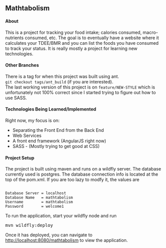 <h2>Mathtabolism</h2>
<h4>About</h2>
<p>This is a project for tracking your food intake; calories consumed, macro-nutrients consumed, etc. The goal is to eventually have a website where it calculates your TDEE/BMR and you can list the foods you have consumed to track your status. It is really mostly a project for learning new technologies.

<h4>Other Branches</h4>
<p>There is a tag for when this project was built using ant.<br />
<code>git checkout tags/ant_build</code> (if you are interested).<br />
The last working version of this project is on <code>feature/NEW-STYLE</code> which is unfortunately not 100% correct since I started trying to figure out how to use SASS.

<h4>Technologies Being Learned/Implemented</h4>
<p>Right now, my focus is on:
<ul>
<li>Separating the Front End from the Back End
<li>Web Services
<li>A front end framework (AngularJS right now)
<li>SASS - (Mostly trying to get good at CSS)
</ul>

<h4>Project Setup</h4>
<p>The project is built using maven and runs on a wildfly server. The database currently used is postgres. The database connection info is located at the top of the pom.xml. If you are too lazy to modfy it, the values are
<pre><code>
Database Server = localhost
Database Name   = mathtabolism
Username        = mathtabolism
Password        = welcome1
</code></pre>

<p>To run the application, start your wildfly node and run
<pre>
mvn wildfly:deploy
</pre>
Once it has deployed, you can navigate to <a href="http://localhost:8080/mathtabolism">http://localhost:8080/mathtabolism</a> to view the application.